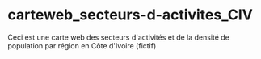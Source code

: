 # carteweb_secteurs-d-activites_CIV
Ceci est une carte web des secteurs d'activités et de la densité de population par région en Côte d'Ivoire (fictif)
